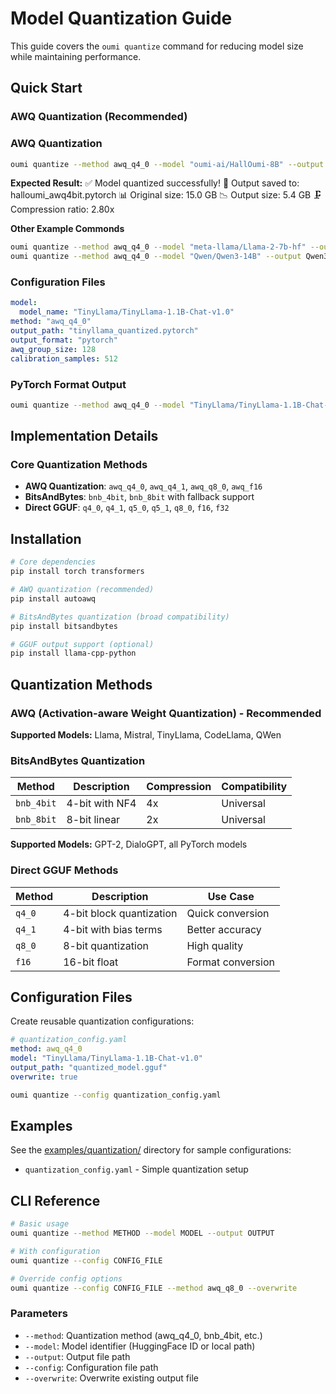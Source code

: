 # Model Quantization Guide

This guide covers the `oumi quantize` command for reducing model size while maintaining performance.

## Quick Start

### AWQ Quantization (Recommended)

### AWQ Quantization
```bash
oumi quantize --method awq_q4_0 --model "oumi-ai/HallOumi-8B" --output halloumi_awq4bit.pytorch
```

**Expected Result:**
✅ Model quantized successfully!
📁 Output saved to: halloumi_awq4bit.pytorch
📊 Original size: 15.0 GB
📉 Output size: 5.4 GB
🗜️  Compression ratio: 2.80x

**Other Example Commonds**
```bash
oumi quantize --method awq_q4_0 --model "meta-llama/Llama-2-7b-hf" --output model.pytorch
oumi quantize --method awq_q4_0 --model "Qwen/Qwen3-14B" --output Qwen3-14B_awq4bit.pytorch
```

### Configuration Files
```yaml
model:
  model_name: "TinyLlama/TinyLlama-1.1B-Chat-v1.0"
method: "awq_q4_0"
output_path: "tinyllama_quantized.pytorch"
output_format: "pytorch"
awq_group_size: 128
calibration_samples: 512
```

### PyTorch Format Output
```bash
oumi quantize --method awq_q4_0 --model "TinyLlama/TinyLlama-1.1B-Chat-v1.0" --output model.pytorch
```

## Implementation Details

### Core Quantization Methods
- **AWQ Quantization**: `awq_q4_0`, `awq_q4_1`, `awq_q8_0`, `awq_f16`
- **BitsAndBytes**: `bnb_4bit`, `bnb_8bit` with fallback support
- **Direct GGUF**: `q4_0`, `q4_1`, `q5_0`, `q5_1`, `q8_0`, `f16`, `f32`

## Installation

```bash
# Core dependencies
pip install torch transformers

# AWQ quantization (recommended)
pip install autoawq

# BitsAndBytes quantization (broad compatibility)
pip install bitsandbytes

# GGUF output support (optional)
pip install llama-cpp-python
```

## Quantization Methods

### AWQ (Activation-aware Weight Quantization) - Recommended


**Supported Models:** Llama, Mistral, TinyLlama, CodeLlama, QWen

### BitsAndBytes Quantization

| Method | Description | Compression | Compatibility |
|--------|-------------|-------------|---------------|
| `bnb_4bit` | 4-bit with NF4 | 4x | Universal |
| `bnb_8bit` | 8-bit linear | 2x | Universal |

**Supported Models:** GPT-2, DialoGPT, all PyTorch models

### Direct GGUF Methods

| Method | Description | Use Case |
|--------|-------------|----------|
| `q4_0` | 4-bit block quantization | Quick conversion |
| `q4_1` | 4-bit with bias terms | Better accuracy |
| `q8_0` | 8-bit quantization | High quality |
| `f16` | 16-bit float | Format conversion |



## Configuration Files

Create reusable quantization configurations:

```yaml
# quantization_config.yaml
method: awq_q4_0
model: "TinyLlama/TinyLlama-1.1B-Chat-v1.0"
output_path: "quantized_model.gguf"
overwrite: true
```

```bash
oumi quantize --config quantization_config.yaml
```

## Examples

See the [examples/quantization/](../examples/quantization/) directory for sample configurations:

- `quantization_config.yaml` - Simple quantization setup


## CLI Reference

```bash
# Basic usage
oumi quantize --method METHOD --model MODEL --output OUTPUT

# With configuration
oumi quantize --config CONFIG_FILE

# Override config options
oumi quantize --config CONFIG_FILE --method awq_q8_0 --overwrite
```

### Parameters

- `--method`: Quantization method (awq_q4_0, bnb_4bit, etc.)
- `--model`: Model identifier (HuggingFace ID or local path)
- `--output`: Output file path
- `--config`: Configuration file path
- `--overwrite`: Overwrite existing output file
